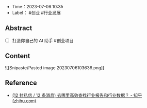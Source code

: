 - Time：2023-07-06 10:35
- Label： #创业 #行业发展

## Abstract

- [ ] 打造你自己的 AI 助手 #创业项目

## Content

![[Snipaste/Pasted image 20230706103636.png]]

## Reference

- [(12 封私信 / 12 条消息) 去哪里高效查找行业报告和行业数据？ - 知乎 (zhihu.com)](https://www.zhihu.com/question/357713923/answer/2249831690)
